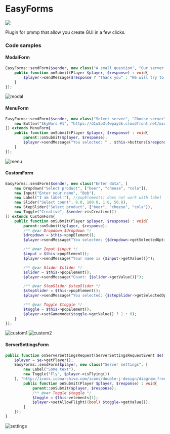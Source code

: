 # EasyForms
[![](https://poggit.pmmp.io/shield.state/EasyForms)](https://poggit.pmmp.io/p/EasyForms)

Plugin for pmmp that allow you create GUI in a few clicks.
### Code samples
#### ModalForm
```php
EasyForms::sendForm($sender, new class("A small question", "Our server is cool?") extends ModalForm{
	public function onSubmit(Player $player, $response) : void{
		$player->sendMessage($response ? "Thank you" : "We will try to become better");
	}
});
```
![modal](https://i.imgur.com/eI2xaBL.png)
#### MenuForm
```php
EasyForms::sendForm($sender, new class("Select server", "Choose server", [
	new Button("SkyWars #1", "https://d1u5p3l4wpay3k.cloudfront.net/minecraft_gamepedia/1/19/Melon.png")
]) extends MenuForm{
	public function onSubmit(Player $player, $response) : void{
		parent::onSubmit($player, $response);
		$player->sendMessage("You selected: " . $this->buttons[$response]->getText());
	}
});
```
![menu](https://i.imgur.com/QewDqkc.png)
#### CustomForm
```php
EasyForms::sendForm($sender, new class("Enter data", [
	new Dropdown("Select product", ["beer", "cheese", "cola"]),
	new Input("Enter your name", "Bob"),
	new Label("I am label!"), //popElement() does not work with label
	new Slider("Select count", 0.0, 100.0, 1.0, 50.0),
	new StepSlider("Select product", ["beer", "cheese", "cola"]),
	new Toggle("Creative", $sender->isCreative())
]) extends CustomForm{
	public function onSubmit(Player $player, $response) : void{
		parent::onSubmit($player, $response);
		/** @var Dropdown $dropdown */
		$dropdown = $this->popElement();
		$player->sendMessage("You selected: {$dropdown->getSelectedOption()}");

		/** @var Input $input */
		$input = $this->popElement();
		$player->sendMessage("Your name is {$input->getValue()}");

		/** @var Slider $slider */
		$slider = $this->popElement();
		$player->sendMessage("Count: {$slider->getValue()}");

		/** @var StepSlider $stepSlider */
		$stepSlider = $this->popElement();
		$player->sendMessage("You selected: {$stepSlider->getSelectedOption()}");

		/** @var Toggle $toggle */
		$toggle = $this->popElement();
		$player->setGamemode($toggle->getValue() ? 1 : 0);
	}
});
```
![custom1](https://i.imgur.com/biAoc91.png)
![custom2](https://i.imgur.com/AFkpS7b.png)
#### ServerSettingsForm
```php
public function onServerSettingsRequest(ServerSettingsRequestEvent $e) : void{
	$player = $e->getPlayer();
	EasyForms::sendForm($player, new class("Server settings", [
		new Label("Some text"),
		new Toggle("Fly", $player->isFlying())
	], "http://icons.iconarchive.com/icons/double-j-design/diagram-free/128/settings-icon.png") extends ServerSettingsForm{
		public function onSubmit(Player $player, $response) : void{
			parent::onSubmit($player, $response);
			/** @var Toggle $toggle */
			$toggle = $this->elements[1];
			$player->setAllowFlight((bool) $toggle->getValue());
		}
	});
}
```
![settings](https://i.imgur.com/Yic6LuA.png)
